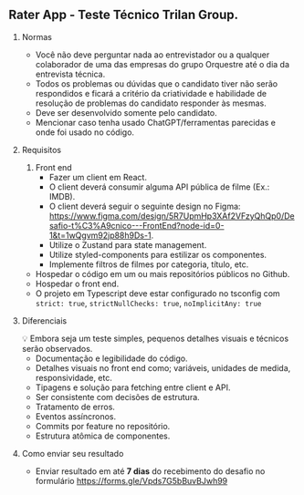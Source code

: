 ## Rater App - Teste Técnico Trilan Group.

1. Normas
   -  Você não deve perguntar nada ao entrevistador ou a qualquer colaborador de uma das empresas do grupo Orquestre até o dia da entrevista técnica.
   -  Todos os problemas ou dúvidas que o candidato tiver não serão respondidos e ficará a critério da criatividade e habilidade de resolução de problemas do candidato responder às mesmas.
   -  Deve ser desenvolvido somente pelo candidato.
   -  Mencionar caso tenha usado ChatGPT/ferramentas parecidas e onde foi usado no código.
2. Requisitos
   1. Front end
      - Fazer um client em React.
      - O client deverá consumir alguma API pública de filme (Ex.: IMDB).
      - O client deverá seguir o seguinte design no Figma: https://www.figma.com/design/5R7UpmHp3XAf2VFzyQhQp0/Desafio-t%C3%A9cnico---FrontEnd?node-id=0-1&t=1wQgvm92jp88h9Ds-1.
      - Utilize o Zustand para state management.
      - Utilize styled-components para estilizar os componentes.
      - Implemente filtros de filmes por categoria, título, etc.
   -  Hospedar o código em um ou mais repositórios públicos no Github.
   -  Hospedar o front end.
   -  O projeto em Typescript deve estar configurado no tsconfig com `strict: true`, `strictNullChecks: true`, `noImplicitAny: true`
3. Diferenciais

   <aside>
   💡 Embora seja um teste simples, pequenos detalhes visuais e técnicos serão observados.

   </aside>

   -  Documentação e legibilidade do código.
   -  Detalhes visuais no front end como; variáveis, unidades de medida, responsividade, etc.
   -  Tipagens e solução para fetching entre client e API.
   -  Ser consistente com decisões de estrutura.
   -  Tratamento de erros.
   -  Eventos assíncronos.
   -  Commits por feature no repositório.
   -  Estrutura atômica de componentes.

4. Como enviar seu resultado
   -  Enviar resultado em até **7 dias** do recebimento do desafio no formulário https://forms.gle/Vpds7G5bBuvBJwh99
